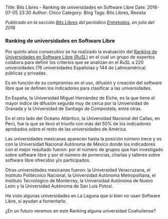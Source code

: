 Title: Bits Libres - Ranking de universidades en Software Libre
Date: 2016-07-05 23:30
Author: Chico
Category: Blog
Tags: Bits Libres, Revista

_Publicado en la sección [Bits Libres](http://www.gulag.org.mx/revista/2016-05-10-Bits-Libres.html) del periódico [Entretodos](http://periodicoentretodos.com/), en julio del 2016_

<!-- break -->

### Ranking de universidades en Software Libre

Por quinto años consecutivo se ha realizado la evaluación del [Ranking de Universidades en Software Libre (RuSL)](http://www.portalprogramas.com/software-libre/ranking-universidades/) en el cual un grupo de expertos colabora para definir los criterios que se analizan en el RuSL a 220 universidades (76 universidades Españolas y 144 de Latinoamérica) públicas y privadas.

Es en función de su compromiso en el uso, difusión y creación del software libre que se definen los indicadores para clasificar a las universidades.

En España, la Universidad Miguel Hernández de Elche, es la que tiene el mayor índice de difusión seguida muy de cerca por la Universidad de Granada y la Universidad de Santiago de Compostela, entre otras.

En el otro lado del Océano Atlántico, la Universidad Nacional del Callao, en Perú, fue la que se llevó el triunfo con más del 50% de los indicadores aprobados sobre el resto de las universidades de América.

Las universidades mexicanas aparecen hasta la posición número trece y es con la Universidad Nacional Autónoma de México donde los indicadores con el mejor resultado fueron: por el número de grupos que han investigado sobre software libre y por el número de ponencias, charlas y talleres sobre software libre ofrecidos y/o participados.

Otras universidades mexicanas fueron: la Universidad Veracruzana, el Instituto Politécnico Nacional, la Universidad Autónoma Metropolitana, el Instituto Tecnológico de Monterrey, la Universidad Autónoma de Nuevo León y la Universidad Autónoma de San Luis Potosí.

He visto algunas universidades en La Laguna que si bien no usan Software Libre, sí ayudan a fomentarlo.

¿En un futuro veremos en este Ranking alguna universidad Coahuilense?
